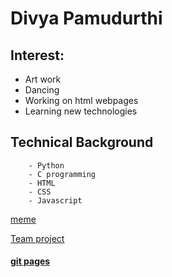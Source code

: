 # Divya Pamudurthi
## Interest: 
- Art work 
- Dancing
- Working on html webpages
- Learning new technologies
 ## **Technical Background**
        - Python
        - C programming 
        - HTML
        - CSS
        - Javascript
[meme](https://www.boredpanda.com/blog/wp-content/uploads/2021/02/2-6026300447d24__700.jpg)

[Team project](https://github.com/divya8317/base)

####  [git pages](https://pages.github.com//)
